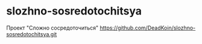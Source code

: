 # slozhno-sosredotochitsya
Проект "Сложно сосредоточиться"
https://github.com/DeadKoin/slozhno-sosredotochitsya.git
